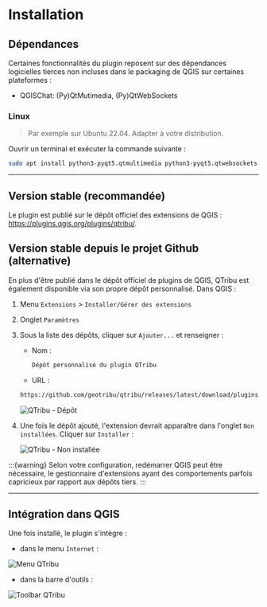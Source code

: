 # Installation

## Dépendances

Certaines fonctionnalités du plugin reposent sur des dépendances logicielles tierces non incluses dans le packaging de QGIS sur certaines plateformes :

- QGISChat: (Py)QtMutimedia, (Py)QtWebSockets

### Linux

> Par exemple sur Ubuntu 22.04. Adapter à votre distribution.

Ouvrir un terminal et exécuter la commande suivante :

```sh
sudo apt install python3-pyqt5.qtmultimedia python3-pyqt5.qtwebsockets
```

----

## Version stable (recommandée)

Le plugin est publié sur le dépôt officiel des extensions de QGIS : <https://plugins.qgis.org/plugins/qtribu/>.

## Version stable depuis le projet Github (alternative)

En plus d'être publié dans le dépôt officiel de plugins de QGIS, QTribu est également disponible via son propre dépôt personnalisé. Dans QGIS :

1. Menu `Extensions` > `Installer/Gérer des extensions`
2. Onglet `Paramètres`
3. Sous la liste des dépôts, cliquer sur `Ajouter...` et renseigner :
    - Nom :

        ```txt
        Dépôt personnalisé du plugin QTribu
        ```

    - URL :  

    ```html
    https://github.com/geotribu/qtribu/releases/latest/download/plugins.xml
    ```

    ![QTribu - Dépôt](https://cdn.geotribu.fr/img/tuto/qgis_plugins_repository/qgis_plugins_repository_qtribu.png "QTribu - Dépôt")

4. Une fois le dépôt ajouté, l'extension devrait apparaître dans l'onglet `Non installées`. Cliquer sur `Installer` :

    ![QTribu - Non installée](https://cdn.geotribu.fr/img/tuto/qgis_plugins_repository/qgis_plugins_available_qtribu.png "QTribu - Non installée")

:::{warning}
Selon votre configuration, redémarrer QGIS peut être nécessaire, le gestionnaire d'extensions ayant des comportements parfois capricieux par rapport aux dépôts tiers.
:::

----

## Intégration dans QGIS

Une fois installé, le plugin s'intègre :

- dans le menu `Internet` :

![Menu QTribu](https://cdn.geotribu.fr/img/projets-geotribu/plugin_qtribu/qtribu_menu_plugin.png "Menu QTribu")

- dans la barre d'outils :

![Toolbar QTribu](https://cdn.geotribu.fr/img/projets-geotribu/plugin_qtribu/qtribu_toolbar.png "Toolbar QTribu")
